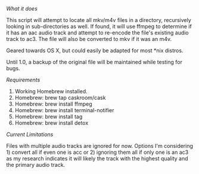 *What it does*

This script will attempt to locate all mkv/m4v files in a directory, recursively looking
in sub-directories as well. If found, it will use ffmpeg to determine if it has an aac
audio track and attempt to re-encode the file's existing audio track to ac3. The file will
also be converted to mkv if it was an m4v.

Geared towards OS X, but could easily be adapted for most *nix distros.

Until 1.0, a backup of the original file will be maintained while testing for bugs.

*Requirements*

1. Working Homebrew installed.
2. Homebrew: brew tap caskroom/cask
3. Homebrew: brew install ffmpeg
4. Homebrew: brew install terminal-notifier
5. Homebrew: brew install tag
6. Homebrew: brew install detox

*Current Limitations*

Files with multiple audio tracks are ignored for now. Options I'm considering 1) convert
all if even one is acc or 2) ignoring them all if only one is an ac3 as my research
indicates it will likely the track with the highest quality and the primary audio track.

